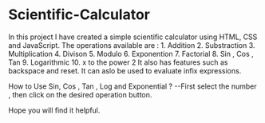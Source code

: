 # Scientific-Calculator
In this project I have created a simple scientific calculator using HTML, CSS and JavaScript.
The operations available are : 
    1. Addition
    2. Substraction
    3. Multiplication
    4. Divison
    5. Modulo
    6. Exponention
    7. Factorial
    8. Sin , Cos , Tan
    9. Logarithmic
    10. x to the power 2
It also has features such as backspace and reset.
It can aslo be used to evaluate infix expressions.

How to Use Sin, Cos , Tan , Log and Exponential ?
 --First select the number , then click on the desired operation button.

Hope you will find it helpful.
